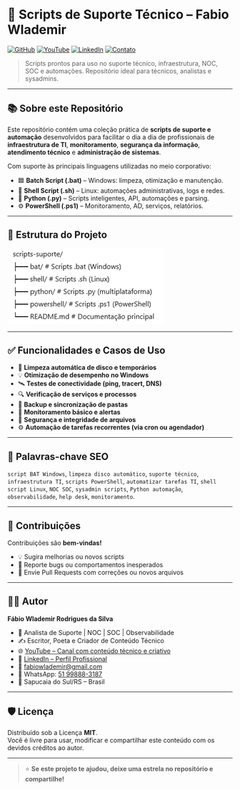 # 🚀 Scripts de Suporte Técnico – Fabio Wlademir

[![GitHub](https://img.shields.io/github/followers/FabioWlademir?label=Follow&style=social)](https://github.com/FabioWlademir)
[![YouTube](https://img.shields.io/badge/YouTube-F%C3%A1bio%20Wlademir-red?logo=youtube&style=flat-square)](https://www.youtube.com/@FabioWlademir)
[![LinkedIn](https://img.shields.io/badge/LinkedIn-Fabio%20Wlademir-blue?logo=linkedin&style=flat-square)](https://www.linkedin.com/in/fabio-wlademir/)
[![Contato](https://img.shields.io/badge/WhatsApp-51--99888--3187-brightgreen?logo=whatsapp&style=flat-square)](https://wa.me/5551998883187)

> Scripts prontos para uso no suporte técnico, infraestrutura, NOC, SOC e automações. Repositório ideal para técnicos, analistas e sysadmins.

---

## 📚 Sobre este Repositório

Este repositório contém uma coleção prática de **scripts de suporte e automação** desenvolvidos para facilitar o dia a dia de profissionais de **infraestrutura de TI**, **monitoramento**, **segurança da informação**, **atendimento técnico** e **administração de sistemas**.

Com suporte às principais linguagens utilizadas no meio corporativo:

- 🟦 **Batch Script (.bat)** – Windows: limpeza, otimização e manutenção.
- 🐧 **Shell Script (.sh)** – Linux: automações administrativas, logs e redes.
- 🐍 **Python (.py)** – Scripts inteligentes, API, automações e parsing.
- ⚙️ **PowerShell (.ps1)** – Monitoramento, AD, serviços, relatórios.

---

## 📁 Estrutura do Projeto


![Estrutura de Pastas](https://github.com/FabioWlademir/scripts-suporte/blob/main/estrutura.png?raw=true)



---

## ✅ Funcionalidades e Casos de Uso

- 🧹 **Limpeza automática de disco e temporários**
- 💡 **Otimização de desempenho no Windows**
- 🛰️ **Testes de conectividade (ping, tracert, DNS)**
- 🔍 **Verificação de serviços e processos**
- 🔄 **Backup e sincronização de pastas**
- 📡 **Monitoramento básico e alertas**
- 🔐 **Segurança e integridade de arquivos**
- ⚙️ **Automação de tarefas recorrentes (via cron ou agendador)**

---

## 🔎 Palavras-chave SEO

`script BAT Windows`, `limpeza disco automático`, `suporte técnico`, `infraestrutura TI`, `scripts PowerShell`, `automatizar tarefas TI`, `shell script Linux`, `NOC SOC`, `sysadmin scripts`, `Python automação`, `observabilidade`, `help desk`, `monitoramento`.

---

## 🤝 Contribuições

Contribuições são **bem-vindas!**

- 💡 Sugira melhorias ou novos scripts  
- 🐞 Reporte bugs ou comportamentos inesperados  
- 📩 Envie Pull Requests com correções ou novos arquivos  

---

## 👨‍💻 Autor

**Fábio Wlademir Rodrigues da Silva**

- 🧠 Analista de Suporte | NOC | SOC | Observabilidade  
- ✍️ Escritor, Poeta e Criador de Conteúdo Técnico  
- 🌐 [YouTube – Canal com conteúdo técnico e criativo](https://www.youtube.com/@FabioWlademir)  
- 💼 [LinkedIn – Perfil Profissional](https://www.linkedin.com/in/fabio-wlademir/)  
- 📧 fabiowlademir@gmail.com  
- 📱 WhatsApp: [51 99888-3187](https://wa.me/5551998883187)  
- 📍 Sapucaia do Sul/RS – Brasil  

---

## 🛡️ Licença

Distribuído sob a Licença **MIT**.  
Você é livre para usar, modificar e compartilhar este conteúdo com os devidos créditos ao autor.

---

> ⭐ **Se este projeto te ajudou, deixe uma estrela no repositório e compartilhe!**

